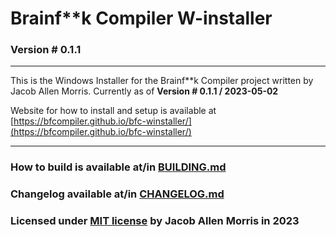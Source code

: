 ﻿# Brainf\*\*k Compiler W-installer
### Version # 0.1.1

---

This is the Windows Installer for the Brainf\*\*k Compiler project written by Jacob Allen Morris.
Currently as of **Version # 0.1.1 / 2023-05-02**

Website for how to install and setup is available at [https://bfcompiler.github.io/bfc-winstaller/](https://bfcompiler.github.io/bfc-winstaller/)

---

### How to build is available at/in [BUILDING.md](BUILDING.md)

### Changelog available at/in [CHANGELOG.md](CHANGELOG.md)
### Licensed under [MIT license](LICENSE) by Jacob Allen Morris in 2023